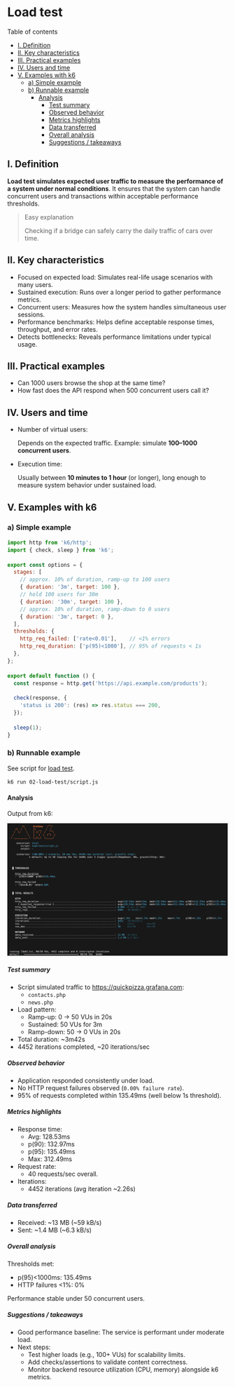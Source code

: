 # Load test

Table of contents

- [I. Definition](#i-definition)
- [II. Key characteristics](#ii-key-characteristics)
- [III. Practical examples](#iii-practical-examples)
- [IV. Users and time](#iv-users-and-time)
- [V. Examples with k6](#v-examples-with-k6)
  - [a) Simple example](#a-simple-example)
  - [b) Runnable example](#b-runnable-example)
    - [Analysis](#analysis)
      - [Test summary](#test-summary)
      - [Observed behavior](#observed-behavior)
      - [Metrics highlights](#metrics-highlights)
      - [Data transferred](#data-transferred)
      - [Overall analysis](#overall-analysis)
      - [Suggestions / takeaways](#suggestions--takeaways)

## I. Definition

**Load test simulates expected user traffic to measure the performance of a system under normal conditions**. It ensures that the system can handle concurrent users and transactions within acceptable performance thresholds.

> Easy explanation 
>
> Checking if a bridge can safely carry the daily traffic of cars over time.

## II. Key characteristics

- Focused on expected load: Simulates real-life usage scenarios with many users.
- Sustained execution: Runs over a longer period to gather performance metrics.
- Concurrent users: Measures how the system handles simultaneous user sessions.
- Performance benchmarks: Helps define acceptable response times, throughput, and error rates.
- Detects bottlenecks: Reveals performance limitations under typical usage.

## III. Practical examples

- Can 1000 users browse the shop at the same time?
- How fast does the API respond when 500 concurrent users call it?

## IV. Users and time

- Number of virtual users:
  
  Depends on the expected traffic. Example: simulate **100–1000 concurrent users**.

- Execution time:

  Usually between **10 minutes to 1 hour** (or longer), long enough to measure system behavior under sustained load.

## V. Examples with k6

### a) Simple example

```js
import http from 'k6/http';
import { check, sleep } from 'k6';

export const options = {
  stages: [
    // approx. 10% of duration, ramp-up to 100 users
    { duration: '3m', target: 100 }, 
    // hold 100 users for 30m
    { duration: '30m', target: 100 },  
    // approx. 10% of duration, ramp-down to 0 users
    { duration: '3m', target: 0 },  
  ],
  thresholds: {
    http_req_failed: ['rate<0.01'],    // <1% errors
    http_req_duration: ['p(95)<1000'], // 95% of requests < 1s
  },
};

export default function () {
  const response = http.get('https://api.example.com/products');

  check(response, {
    'status is 200': (res) => res.status === 200,
  });

  sleep(1);
}
```

### b) Runnable example

See script for [load test](script.js).

```bash
k6 run 02-load-test/script.js
```

#### Analysis

Output from k6:

![result](result.png)

##### Test summary

- Script simulated traffic to https://quickpizza.grafana.com:
  - `contacts.php`
  - `news.php`
- Load pattern:
  - Ramp-up: 0 → 50 VUs in 20s
  - Sustained: 50 VUs for 3m
  - Ramp-down: 50 → 0 VUs in 20s
- Total duration: ~3m42s
- 4452 iterations completed, ~20 iterations/sec

##### Observed behavior

- Application responded consistently under load.
- No HTTP request failures observed (`0.00% failure rate`).
- 95% of requests completed within 135.49ms (well below 1s threshold).

##### Metrics highlights

- Response time:
  - Avg: 128.53ms
  - p(90): 132.97ms
  - p(95): 135.49ms
  - Max: 312.49ms
- Request rate:
  - 40 requests/sec overall.
- Iterations:
  - 4452 iterations (avg iteration ~2.26s)

##### Data transferred

- Received: ~13 MB (~59 kB/s)
- Sent: ~1.4 MB (~6.3 kB/s)

##### Overall analysis

Thresholds met:
- p(95)<1000ms: 135.49ms
- HTTP failures <1%: 0%

Performance stable under 50 concurrent users.

##### Suggestions / takeaways

- Good performance baseline: The service is performant under moderate load.
- Next steps:
  - Test higher loads (e.g., 100+ VUs) for scalability limits.
  - Add checks/assertions to validate content correctness.
  - Monitor backend resource utilization (CPU, memory) alongside k6 metrics.
